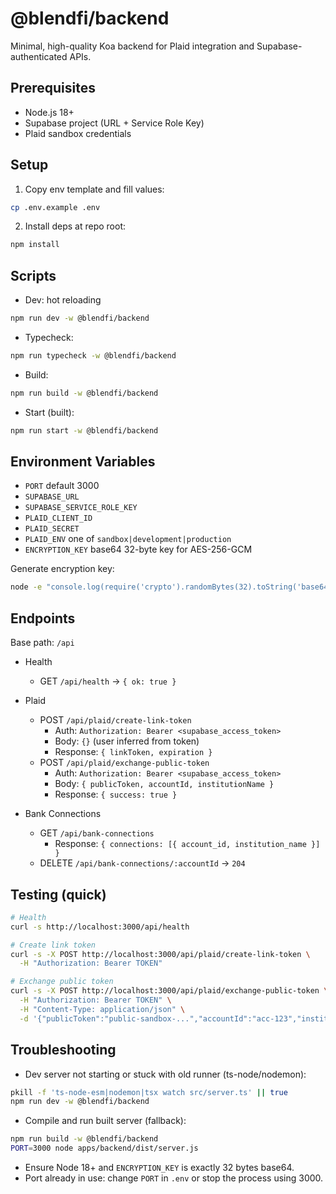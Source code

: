 # @blendfi/backend

Minimal, high-quality Koa backend for Plaid integration and Supabase-authenticated APIs.

## Prerequisites
- Node.js 18+
- Supabase project (URL + Service Role Key)
- Plaid sandbox credentials

## Setup
1. Copy env template and fill values:
```bash
cp .env.example .env
```

2. Install deps at repo root:
```bash
npm install
```

## Scripts
- Dev: hot reloading
```bash
npm run dev -w @blendfi/backend
```
- Typecheck:
```bash
npm run typecheck -w @blendfi/backend
```
- Build:
```bash
npm run build -w @blendfi/backend
```
- Start (built):
```bash
npm run start -w @blendfi/backend
```

## Environment Variables
- `PORT` default 3000
- `SUPABASE_URL`
- `SUPABASE_SERVICE_ROLE_KEY`
- `PLAID_CLIENT_ID`
- `PLAID_SECRET`
- `PLAID_ENV` one of `sandbox|development|production`
- `ENCRYPTION_KEY` base64 32-byte key for AES-256-GCM

Generate encryption key:
```bash
node -e "console.log(require('crypto').randomBytes(32).toString('base64'))"
```

## Endpoints
Base path: `/api`

- Health
  - GET `/api/health` → `{ ok: true }`

- Plaid
  - POST `/api/plaid/create-link-token`
    - Auth: `Authorization: Bearer <supabase_access_token>`
    - Body: `{}` (user inferred from token)
    - Response: `{ linkToken, expiration }`
  - POST `/api/plaid/exchange-public-token`
    - Auth: `Authorization: Bearer <supabase_access_token>`
    - Body: `{ publicToken, accountId, institutionName }`
    - Response: `{ success: true }`

- Bank Connections
  - GET `/api/bank-connections`
    - Response: `{ connections: [{ account_id, institution_name }] }`
  - DELETE `/api/bank-connections/:accountId` → `204`

## Testing (quick)
```bash
# Health
curl -s http://localhost:3000/api/health

# Create link token
curl -s -X POST http://localhost:3000/api/plaid/create-link-token \
  -H "Authorization: Bearer TOKEN"

# Exchange public token
curl -s -X POST http://localhost:3000/api/plaid/exchange-public-token \
  -H "Authorization: Bearer TOKEN" \
  -H "Content-Type: application/json" \
  -d '{"publicToken":"public-sandbox-...","accountId":"acc-123","institutionName":"Chase"}'
```

## Troubleshooting
- Dev server not starting or stuck with old runner (ts-node/nodemon):
```bash
pkill -f 'ts-node-esm|nodemon|tsx watch src/server.ts' || true
npm run dev -w @blendfi/backend
```
- Compile and run built server (fallback):
```bash
npm run build -w @blendfi/backend
PORT=3000 node apps/backend/dist/server.js
```
- Ensure Node 18+ and `ENCRYPTION_KEY` is exactly 32 bytes base64.
- Port already in use: change `PORT` in `.env` or stop the process using 3000.
